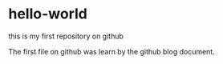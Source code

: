 # hello-world
this is my first repository  on github 




The first file on github was learn by the github blog document.
